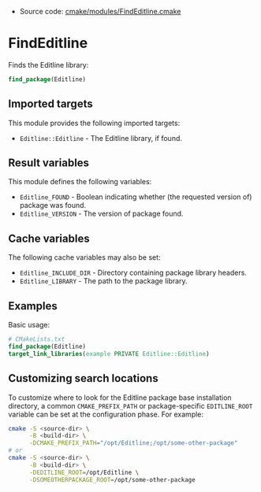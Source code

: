 <!-- This is auto-generated file. -->
* Source code: [cmake/modules/FindEditline.cmake](https://github.com/petk/php-build-system/blob/master/cmake/cmake/modules/FindEditline.cmake)

# FindEditline

Finds the Editline library:

```cmake
find_package(Editline)
```

## Imported targets

This module provides the following imported targets:

* `Editline::Editline` - The Editline library, if found.

## Result variables

This module defines the following variables:

* `Editline_FOUND` - Boolean indicating whether (the requested version of)
  package was found.
* `Editline_VERSION` - The version of package found.

## Cache variables

The following cache variables may also be set:

* `Editline_INCLUDE_DIR` - Directory containing package library headers.
* `Editline_LIBRARY` - The path to the package library.

## Examples

Basic usage:

```cmake
# CMakeLists.txt
find_package(Editline)
target_link_libraries(example PRIVATE Editline::Editline)
```

## Customizing search locations

To customize where to look for the Editline package base
installation directory, a common `CMAKE_PREFIX_PATH` or
package-specific `EDITLINE_ROOT` variable can be set at
the configuration phase. For example:

```sh
cmake -S <source-dir> \
      -B <build-dir> \
      -DCMAKE_PREFIX_PATH="/opt/Editline;/opt/some-other-package"
# or
cmake -S <source-dir> \
      -B <build-dir> \
      -DEDITLINE_ROOT=/opt/Editline \
      -DSOMEOTHERPACKAGE_ROOT=/opt/some-other-package
```
